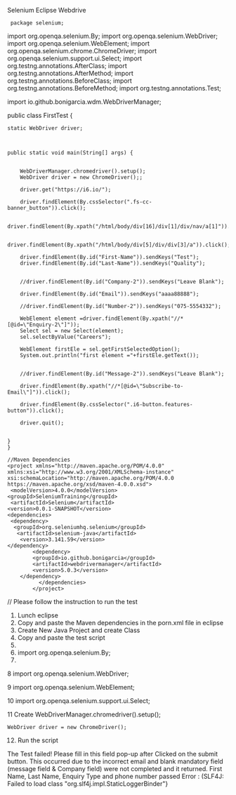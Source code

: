 




     
  Selenium Eclipse Webdrive   
     
     package selenium;

import org.openqa.selenium.By;
import org.openqa.selenium.WebDriver;
import org.openqa.selenium.WebElement;
import org.openqa.selenium.chrome.ChromeDriver;
import org.openqa.selenium.support.ui.Select;
import org.testng.annotations.AfterClass;
import org.testng.annotations.AfterMethod;
import org.testng.annotations.BeforeClass;
import org.testng.annotations.BeforeMethod;
import org.testng.annotations.Test;

import io.github.bonigarcia.wdm.WebDriverManager;

public class FirstTest {

	static WebDriver driver;
	
	
	
	public static void main(String[] args) {
		
    
		WebDriverManager.chromedriver().setup();
		WebDriver driver = new ChromeDriver();;

		driver.get("https://i6.io/");

		driver.findElement(By.cssSelector(".fs-cc-banner_button")).click();
		
		driver.findElement(By.xpath("/html/body/div[16]/div[1]/div/nav/a[1]")).click();
		
		driver.findElement(By.xpath("/html/body/div[5]/div/div[3]/a")).click();
		
		driver.findElement(By.id("First-Name")).sendKeys("Test");
		driver.findElement(By.id("Last-Name")).sendKeys("Quality");
		
		
		//driver.findElement(By.id("Company-2")).sendKeys("Leave Blank");
		
		driver.findElement(By.id("Email")).sendKeys("aaaa88888");
		
		//driver.findElement(By.id("Number-2")).sendKeys("075-5554332");
		
		WebElement element =driver.findElement(By.xpath("//*[@id=\"Enquiry-2\"]"));
		Select sel = new Select(element);
		sel.selectByValue("Careers");
		
		WebElement firstEle = sel.getFirstSelectedOption();
		System.out.println("first element ="+firstEle.getText());
		

		//driver.findElement(By.id("Message-2")).sendKeys("Leave Blank");
		
		driver.findElement(By.xpath("//*[@id=\"Subscribe-to-Email\"]")).click();
		
		driver.findElement(By.cssSelector(".i6-button.features-button")).click();
		
		driver.quit();
		
		
	}
	}
	
	//Maven Dependencies
	<project xmlns="http://maven.apache.org/POM/4.0.0" xmlns:xsi="http://www.w3.org/2001/XMLSchema-instance" xsi:schemaLocation="http://maven.apache.org/POM/4.0.0 https://maven.apache.org/xsd/maven-4.0.0.xsd">
	 <modelVersion>4.0.0</modelVersion>
	<groupId>SeleniumTraining</groupId>
	 <artifactId>Selenium</artifactId>
	<version>0.0.1-SNAPSHOT</version>
	<dependencies>
	 <dependency>
	  <groupId>org.seleniumhq.selenium</groupId>
	   <artifactId>selenium-java</artifactId>
	    <version>3.141.59</version>
	</dependency>
			<dependency>
		    <groupId>io.github.bonigarcia</groupId>
		    <artifactId>webdrivermanager</artifactId>
		    <version>5.0.3</version>
		</dependency>
			  </dependencies>
			</project>

// Please follow the instruction to run the test
1.	Lunch eclipse 
2.	Copy and paste the Maven dependencies in the porn.xml file in eclipse 
3.	Create New Java Project  and create Class
4.	Copy and paste the test script
5.	
6.	import org.openqa.selenium.By;
7.	
8	import org.openqa.selenium.WebDriver;

9	import org.openqa.selenium.WebElement;

10	import org.openqa.selenium.support.ui.Select;

11	Create WebDriverManager.chromedriver().setup();

	WebDriver driver = new ChromeDriver();
	
12.	Run the script 



The Test failed! Please fill in this field pop-up after Clicked on the submit button. 
This occurred due to the incorrect email and blank mandatory field (message field & Company field) were not completed and it returned. 
First Name, Last Name, Enquiry Type and phone number passed
Error : (SLF4J: Failed to load class "org.slf4j.impl.StaticLoggerBinder"}
